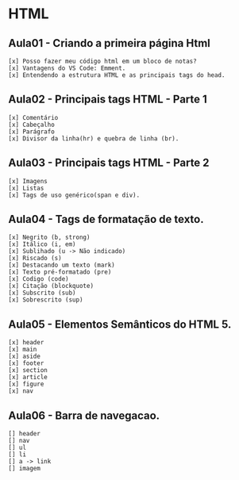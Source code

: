 # HTML

## Aula01 - Criando a primeira página Html
    [x] Posso fazer meu código html em um bloco de notas?
    [x] Vantagens do VS Code: Emment.
    [x] Entendendo a estrutura HTML e as principais tags do head.

## Aula02 - Principais tags HTML - Parte 1
    [x] Comentário
    [x] Cabeçalho
    [x] Parágrafo
    [x] Divisor da linha(hr) e quebra de linha (br).

## Aula03 - Principais tags HTML - Parte 2
    [x] Imagens
    [x] Listas
    [x] Tags de uso genérico(span e div).

## Aula04 - Tags de formatação de texto.
    [x] Negrito (b, strong)
    [x] Itálico (i, em)
    [x] Sublihado (u -> Não indicado)
    [x] Riscado (s)
    [x] Destacando um texto (mark)
    [x] Texto pré-formatado (pre)
    [x] Codigo (code)
    [x] Citação (blockquote)
    [x] Subscrito (sub)
    [x] Sobrescrito (sup)

## Aula05 - Elementos Semânticos do HTML 5.
    [x] header
    [x] main
    [x] aside
    [x] footer
    [x] section
    [x] article
    [x] figure
    [x] nav

## Aula06 - Barra de navegacao.
    [] header
    [] nav
    [] ul
    [] li
    [] a -> link
    [] imagem